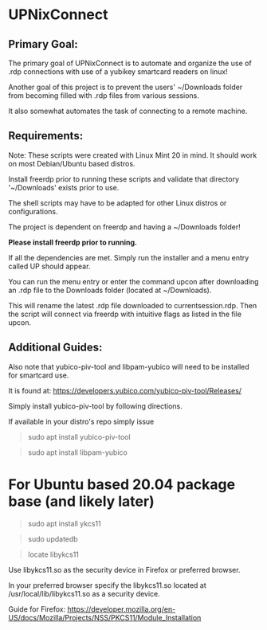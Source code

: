# UPNixConnect


## Primary Goal:

The primary goal of UPNixConnect is to automate and organize the use of .rdp connections with use of a yubikey smartcard readers on linux!

Another goal of this project is to prevent the users' ~/Downloads folder from becoming filled with .rdp files from various sessions.

It also somewhat automates the task of connecting to a remote machine.

## Requirements:

Note: These scripts were created with Linux Mint 20 in mind. It should work on most Debian/Ubuntu based distros.

Install freerdp prior to running these scripts and validate that directory '~/Downloads' exists prior to use.

The shell scripts may have to be adapted for other Linux distros or configurations.

The project is dependent on freerdp and having a ~/Downloads folder!

**Please install freerdp prior to running.**

If all the dependencies are met. Simply run the installer and a menu entry called UP should appear.

You can run the menu entry or enter the command upcon after downloading an .rdp file to the Downloads folder
(located at ~/Downloads).

This will rename the latest .rdp file downloaded to currentsession.rdp. Then the script will connect via freerdp with intuitive flags as listed in the file upcon.


## Additional Guides:

Also note that yubico-piv-tool and libpam-yubico will need to be installed for smartcard use.

It is found at: https://developers.yubico.com/yubico-piv-tool/Releases/

Simply install yubico-piv-tool by following directions.

If available in your distro's repo simply issue

> sudo apt install yubico-piv-tool

> sudo apt install libpam-yubico

# For Ubuntu based 20.04 package base (and likely later)

> sudo apt install ykcs11

> sudo updatedb

> locate libykcs11

Use libykcs11.so as the security device in Firefox or preferred browser.

In your preferred browser specify the libykcs11.so located at /usr/local/lib/libykcs11.so as a security device.

Guide for Firefox: https://developer.mozilla.org/en-US/docs/Mozilla/Projects/NSS/PKCS11/Module_Installation
